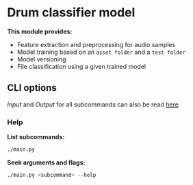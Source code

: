 # Drum classifier model

**This module provides:**

- Feature extraction and preprocessing for audio samples
- Model training based on an `asset folder` and a `test folder`
- Model versioning
- File classification using a given trained model

## CLI options

*Input* and *Output* for all subcommands can also be read [here](./main.py)

### Help

**List subcommands:**

```bash
./main.py
```

**Seek arguments and flags:**

```bash
./main.py <subcommand> --help
```
